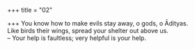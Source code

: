 +++
title = "02"

+++
You know how to make evils stay away, o gods, o Ādityas.  
Like birds their wings, spread your shelter out above us.  
– Your help is faultless; very helpful is your help.  